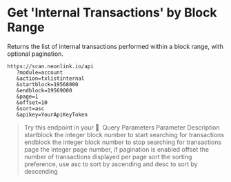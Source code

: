 # Get 'Internal Transactions' by Block Range

Returns the list of internal transactions performed within a block range, with optional pagination.
​
```
https://scan.neonlink.io/api
   ?module=account
   &action=txlistinternal
   &startblock=19568000
   &endblock=19569000
   &page=1
   &offset=10
   &sort=asc
   &apikey=YourApiKeyToken
```

> Try this endpoint in your 🔗
​
Query Parameters
Parameter
Description
startblock
the integer block number to start searching for transactions
endblock
the integer block number to stop searching for transactions
page
the integer page number, if pagination is enabled
offset
the number of transactions displayed per page
sort
the sorting preference, use asc to sort by ascending and desc to sort by descending
